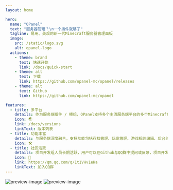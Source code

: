 ```yaml
---
layout: home

hero:
  name: "OPanel"
  text: "服务器管理？\n一个插件就够了"
  tagline: 易用、美观的新一代Minecraft服务器管理面板
  image:
    src: /static/logo.svg
    alt: opanel-logo
  actions:
    - theme: brand
      text: 快速开始
      link: /docs/quick-start
    - theme: alt
      text: 下载
      link: https://github.com/opanel-mc/opanel/releases
    - theme: alt
      text: Github
      link: https://github.com/opanel-mc/opanel

features:
  - title: 多平台
    details: 作为服务端插件 / 模组，OPanel支持多个主流服务端平台的多个Minecraft版本，包括Bukkit、Fabric、Forge和Neoforge。
    icon: 🌏
    link: /docs/versions
    linkText: 版本列表
  - title: 功能丰富
    details: 与服务端深度融合，支持功能包括存档管理、玩家管理、游戏规则编辑、后台终端、日志管理等等。
    icon: 🛠️
  - title: 社区活跃
    details: 项目开发组人员长期活跃，用户可以在Github与QQ群中提问或反馈，项目开发组将尽力解答和解决问题。
    icon: 🤗
    link: https://qm.qq.com/q/1t1VHv1eHa
    linkText: 加入QQ群
---
```


<script setup>
import { useData } from "vitepress";

const { isDark } = useData();
</script>

<div class="preview-container">

<img v-if="isDark" src="/static/preview-dark.png" alt="preview-image"/>
<img v-else src="/static/preview-light.png" alt="preview-image"/>

</div>

